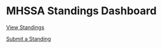 # MHSSA Standings Dashboard

[View Standings](https://sharptopco.github.io/mhssa/standings/prod.html)

[Submit a Standing](https://sharptopco.github.io/mhssa/submit/login.html)
